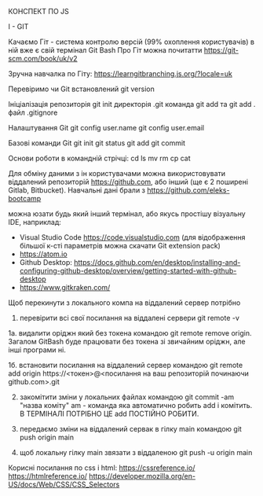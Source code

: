 КОНСПЕКТ ПО JS

I - GIT
 
Качаємо Гіт - система контролю версій (99% охоплення користувачів)
в ній вже є свій термінал Git Bash
Про Гіт можна почитатти https://git-scm.com/book/uk/v2

Зручна навчалка по Гіту: https://learngitbranching.js.org/?locale=uk

Перевіримо чи Git встановлений
git version

Ініціалізація репозиторія
git init
директорія .git
команда git add та git add .
файл .gitignore

Налаштування Git
git config user.name
git config user.email

Базові команди Git
git init
git status
git add
git commit

Основи роботи в командній стрічці:
cd
ls
mv
rm
cp
cat


Для обміну даними з ін користувачами можна використовувати віддалений репозиторій https://github.com, або інший  (ще є 2 поширені Gitlab, Bitbucket).
Навчальні дані брали з https://github.com/eleks-bootcamp

можна юзати будь який інший термінал, або якусь простішу візуальну IDE, наприклад:
- Visual Studio Code https://code.visualstudio.com (для відображення більшої к-сті параметрів можна скачати Git extension pack)
- https://atom.io
- Github Desktop: https://docs.github.com/en/desktop/installing-and-configuring-github-desktop/overview/getting-started-with-github-desktop
- https://www.gitkraken.com/  
  


Щоб перекинути з локального компа на віддалений сервер потрібно 
1. перевірити всі свої посилання на віддалені сервери git remote -v

1а. видалити оріджн який без токена командою git remote remove origin. Загалом GitBash буде працювати без токена зі звичайним оріджн, але інші програми ні.

1б. встановити посилання на віддалений сервер командою git remote add origin https://<токен>@<посилання на ваш репозиторій починаючи github.com>.git

2. закомітити зміни у локальних файлах командою git commit -am "назва коміту"
am - команда яка автоматично робить add і комітить. В ТЕРМІНАЛІ ПОТРІБНО ЦЕ add ПОСТІЙНО РОБИТИ. 

3. передаємо зміни на віддалений сервак в гілку main командою git push origin main

4. щоб локальну гілку main звязати з віддаленою git push -u origin main

Корисні посилання по css і html:
https://cssreference.io/
https://htmlreference.io/
https://developer.mozilla.org/en-US/docs/Web/CSS/CSS_Selectors

